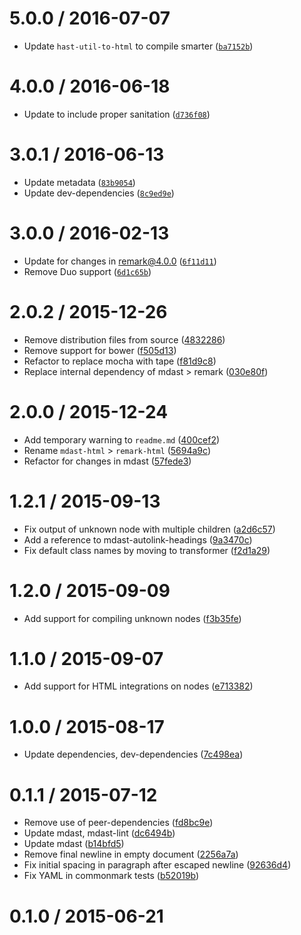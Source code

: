 <!--remark setext-->

<!--lint disable no-multiple-toplevel-headings -->

5.0.0 / 2016-07-07
==================

*   Update `hast-util-to-html` to compile smarter ([`ba7152b`](https://github.com/wooorm/remark-html/commit/ba7152b))

4.0.0 / 2016-06-18
==================

*   Update to include proper sanitation ([`d736f08`](https://github.com/wooorm/remark-html/commit/d736f08))

3.0.1 / 2016-06-13
==================

*   Update metadata ([`83b9054`](https://github.com/wooorm/remark-html/commit/83b9054))
*   Update dev-dependencies ([`8c9ed9e`](https://github.com/wooorm/remark-html/commit/8c9ed9e))

3.0.0 / 2016-02-13
==================

*   Update for changes in remark@4.0.0 ([`6f11d11`](https://github.com/wooorm/remark-html/commit/6f11d11))
*   Remove Duo support ([`6d1c65b`](https://github.com/wooorm/remark-html/commit/6d1c65b))

2.0.2 / 2015-12-26
==================

*   Remove distribution files from source ([4832286](https://github.com/wooorm/remark-html/commit/4832286))
*   Remove support for bower ([f505d13](https://github.com/wooorm/remark-html/commit/f505d13))
*   Refactor to replace mocha with tape ([f81d9c8](https://github.com/wooorm/remark-html/commit/f81d9c8))
*   Replace internal dependency of mdast > remark ([030e80f](https://github.com/wooorm/remark-html/commit/030e80f))

2.0.0 / 2015-12-24
==================

*   Add temporary warning to `readme.md` ([400cef2](https://github.com/wooorm/remark-html/commit/400cef2))
*   Rename `mdast-html` > `remark-html` ([5694a9c](https://github.com/wooorm/remark-html/commit/5694a9c))
*   Refactor for changes in mdast ([57fede3](https://github.com/wooorm/remark-html/commit/57fede3))

1.2.1 / 2015-09-13
==================

*   Fix output of unknown node with multiple children ([a2d6c57](https://github.com/wooorm/remark-html/commit/a2d6c57))
*   Add a reference to mdast-autolink-headings ([9a3470c](https://github.com/wooorm/remark-html/commit/9a3470c))
*   Fix default class names by moving to transformer ([f2d1a29](https://github.com/wooorm/remark-html/commit/f2d1a29))

1.2.0 / 2015-09-09
==================

*   Add support for compiling unknown nodes ([f3b35fe](https://github.com/wooorm/remark-html/commit/f3b35fe))

1.1.0 / 2015-09-07
==================

*   Add support for HTML integrations on nodes ([e713382](https://github.com/wooorm/remark-html/commit/e713382))

1.0.0 / 2015-08-17
==================

*   Update dependencies, dev-dependencies ([7c498ea](https://github.com/wooorm/remark-html/commit/7c498ea))

0.1.1 / 2015-07-12
==================

*   Remove use of peer-dependencies ([fd8bc9e](https://github.com/wooorm/remark-html/commit/fd8bc9e))
*   Update mdast, mdast-lint ([dc6494b](https://github.com/wooorm/remark-html/commit/dc6494b))
*   Update mdast ([b14bfd5](https://github.com/wooorm/remark-html/commit/b14bfd5))
*   Remove final newline in empty document ([2256a7a](https://github.com/wooorm/remark-html/commit/2256a7a))
*   Fix initial spacing in paragraph after escaped newline ([92636d4](https://github.com/wooorm/remark-html/commit/92636d4))
*   Fix YAML in commonmark tests ([b52019b](https://github.com/wooorm/remark-html/commit/b52019b))

0.1.0 / 2015-06-21
==================
